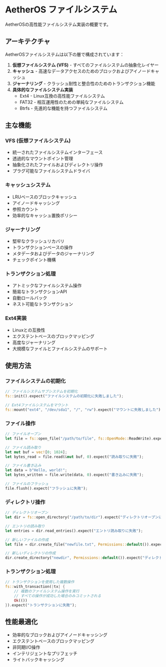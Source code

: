 # AetherOS ファイルシステム

AetherOSの高性能ファイルシステム実装の概要です。

## アーキテクチャ

AetherOSファイルシステムは以下の層で構成されています：

1. **仮想ファイルシステム (VFS)** - すべてのファイルシステムの抽象化レイヤー
2. **キャッシュ** - 高速なデータアクセスのためのブロックおよびアイノードキャッシュ
3. **ジャーナリング** - クラッシュ耐性と整合性のためのトランザクション機能
4. **具体的なファイルシステム実装**
   - Ext4 - Linux互換の高性能ファイルシステム
   - FAT32 - 相互運用性のための単純なファイルシステム
   - Btrfs - 先進的な機能を持つファイルシステム

## 主な機能

### VFS (仮想ファイルシステム)

- 統一されたファイルシステムインターフェース
- 透過的なマウントポイント管理
- 抽象化されたファイルおよびディレクトリ操作
- プラグ可能なファイルシステムドライバ

### キャッシュシステム

- LRUベースのブロックキャッシュ
- アイノードキャッシング
- 参照カウント
- 効率的なキャッシュ置換ポリシー

### ジャーナリング

- 堅牢なクラッシュリカバリ
- トランザクションベースの操作
- メタデータおよびデータのジャーナリング
- チェックポイント機構

### トランザクション処理

- アトミックなファイルシステム操作
- 簡易なトランザクションAPI
- 自動ロールバック
- ネスト可能なトランザクション

### Ext4実装

- Linuxとの互換性
- エクステントベースのブロックマッピング
- 高度なジャーナリング
- 大規模なファイルとファイルシステムのサポート

## 使用方法

### ファイルシステムの初期化

```rust
// ファイルシステムサブシステムを初期化
fs::init().expect("ファイルシステムの初期化に失敗しました");

// Ext4ファイルシステムをマウント
fs::mount("ext4", "/dev/sda1", "/", "rw").expect("マウントに失敗しました");
```

### ファイル操作

```rust
// ファイルオープン
let file = fs::open_file("/path/to/file", fs::OpenMode::ReadWrite).expect("ファイルオープンに失敗");

// ファイル読み取り
let mut buf = vec![0; 1024];
let bytes_read = file.read(&mut buf, 0).expect("読み取りに失敗");

// ファイル書き込み
let data = b"Hello, world!";
let bytes_written = file.write(data, 0).expect("書き込みに失敗");

// ファイルのフラッシュ
file.flush().expect("フラッシュに失敗");
```

### ディレクトリ操作

```rust
// ディレクトリオープン
let dir = fs::open_directory("/path/to/dir").expect("ディレクトリオープンに失敗");

// エントリの読み取り
let entries = dir.read_entries().expect("エントリ読み取りに失敗");

// 新しいファイルの作成
let file = dir.create_file("newfile.txt", Permissions::default()).expect("ファイル作成に失敗");

// 新しいディレクトリの作成
dir.create_directory("newdir", Permissions::default()).expect("ディレクトリ作成に失敗");
```

### トランザクション処理

```rust
// トランザクションを使用した複数操作
fs::with_transaction(|tx| {
    // 複数のファイルシステム操作を実行
    // すべての操作が成功した場合のみコミットされる
    Ok(())
}).expect("トランザクションに失敗");
```

## 性能最適化

- 効率的なブロックおよびアイノードキャッシング
- エクステントベースのブロックマッピング
- 非同期I/O操作
- インテリジェントなプリフェッチ
- ライトバックキャッシング 